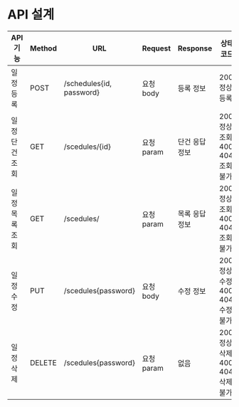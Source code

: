 # API 설계

|API기능|Method|URL|Request|Response|상태코드|
|------|---|---|---|---|---|
|일정 등록|POST|/schedules{id, password}|요청 body|등록 정보|200: 정상등록|
|일정 단건 조회|GET|/scedules/{id}|요청 param|단건 응답 정보|200: 정상조회 </br>400, 404: 조회불가|
|일정 목록 조회|GET|/scedules/|요청 param|목록 응답 정보|200: 정상조회</br>400, 404: 조회불가|
|일정 수정|PUT|/scedules{password}|요청 body|수정 정보|200: 정상수정</br>400, 404: 수정불가|
|일정 삭제|DELETE|/scedules{password}|요청 param|없음|200: 정상삭제</br>400, 404: 삭제불가|

